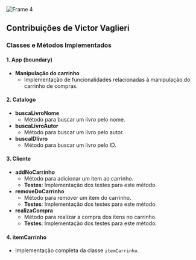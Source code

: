 ![Frame 4](https://github.com/david-pessoa/Livraria_EngSoftware/assets/104323068/878fabc6-3fbc-4bdc-b47c-ae1e05e8acd0)


## Contribuições de Victor Vaglieri

### Classes e Métodos Implementados

#### 1. App (boundary)
- **Manipulação do carrinho**
  - Implementação de funcionalidades relacionadas à manipulação do carrinho de compras.

#### 2. Catalogo
- **buscaLivroNome**
  - Método para buscar um livro pelo nome.
- **buscaLivroAutor**
  - Método para buscar um livro pelo autor.
- **buscaIDlivro**
  - Método para buscar um livro pelo ID.

#### 3. Cliente
- **addNoCarrinho**
  - Método para adicionar um item ao carrinho.
  - **Testes**: Implementação dos testes para este método.
- **removeDoCarrinho**
  - Método para remover um item do carrinho.
  - **Testes**: Implementação dos testes para este método.
- **realizaCompra**
  - Método para realizar a compra dos itens no carrinho.
  - **Testes**: Implementação dos testes para este método.

#### 4. itemCarrinho
- Implementação completa da classe `itemCarrinho`.

<!--links para os repositórios de referência: -->
<!--https://github.com/rebeccamello/Paws-Seasons/wiki -->
<!--https://github.com/MuriloGomesMunhoz/A-SClean/wiki-->
